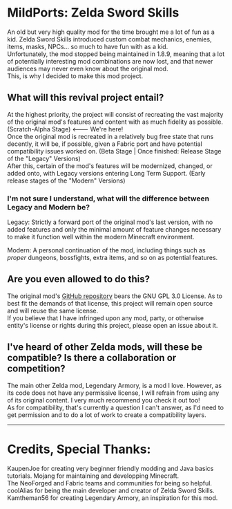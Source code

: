 # MildPorts: Zelda Sword Skills  

An old but very high quality mod for the time brought me a lot of fun as a kid. Zelda Sword Skills introduced custom combat mechanics, enemies, items, masks, NPCs... so much to have fun with as a kid.  
Unfortunately, the mod stopped being maintained in 1.8.9, meaning that a lot of potentially interesting mod combinations are now lost, and that newer audiences may never even know about the original mod.  
This, is why I decided to make this mod project.

## What will this revival project entail?

At the highest priority, the project will consist of recreating the vast majority of the original mod's features and content with as much fidelity as possible. (Scratch-Alpha Stage) <--- We're here!   
Once the original mod is recreated in a relatively bug free state that runs decently, it will be, if possible, given a Fabric port and have potential compatibility issues worked on. (Beta Stage | Once finished: Release Stage of the "Legacy" Versions)    
After this, certain of the mod's features will be modernized, changed, or added onto, with Legacy versions entering Long Term Support. (Early release stages of the "Modern" Versions)  

### I'm not sure I understand, what will the difference between Legacy and Modern be?  

Legacy: Strictly a forward port of the original mod's last version, with no added features and only the minimal amount of feature changes necessary to make it function well within the modern Minecraft environment.  

Modern: A personal continuation of the mod, including things such as *proper* dungeons, bossfights, extra items, and so on as potential features.  


## Are you even allowed to do this?  
The original mod's [GitHub repository]([url](https://github.com/coolAlias/ZeldaSwordSkills)) bears the GNU GPL 3.0 License. As to best fit the demands of that license, this project will remain open source and will reuse the same license.  
If you believe that I have infringed upon any mod, party, or otherwise entity's license or rights during this project, please open an issue about it.  


## I've heard of other Zelda mods, will these be compatible? Is there a collaboration or competition?  
The main other Zelda mod, Legendary Armory, is a mod I love. However, as its code does not have any permissive license, I will refrain from using any of its original content. I very much recommend you check it out too!  
As for compatibility, that's currently a question I can't answer, as I'd need to get permission and to do a lot of work to create a compatibility layers.  

-----

# Credits, Special Thanks:  
KaupenJoe for creating very beginner friendly modding and Java basics tutorials.
Mojang for maintaining and developping Minecraft.  
The NeoForged and Fabric teams and communities for being so helpful.  
coolAlias for being the main developer and creator of Zelda Sword Skills.  
Kamtheman56 for creating Legendary Armory, an inspiration for this mod.
